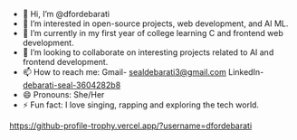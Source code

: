 - 👋 Hi, I’m @dfordebarati
- 👀 I’m interested in open-source projects, web development, and AI ML.
- 🌱 I’m currently in my first year of college learning C and frontend web development.
- 💞️ I’m looking to collaborate on interesting projects related to AI and frontend development.
- 📫 How to reach me: Gmail- sealdebarati3@gmail.com
                      LinkedIn- [debarati-seal-3604282b8](https://www.linkedin.com/in/debarati-seal-3604282b8/)
- 😄 Pronouns: She/Her
- ⚡ Fun fact: I love singing, rapping and exploring the tech world.

<!---
dfordebarati/dfordebarati is a ✨ special ✨ repository because its `README.md` (this file) appears on your GitHub profile.
You can click the Preview link to take a look at your changes.
--->
https://github-profile-trophy.vercel.app/?username=dfordebarati
